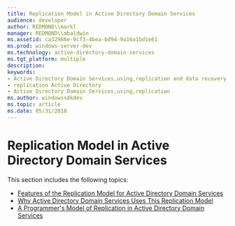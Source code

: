 ```yaml
---
title: Replication Model in Active Directory Domain Services
audience: developer
author: REDMOND\\markl
manager: REDMOND\\mbaldwin
ms.assetid: ca32986e-9cf3-4bea-bd94-9a16a1bd1e61
ms.prod: windows-server-dev
ms.technology: active-directory-domain-services
ms.tgt_platform: multiple
description: 
keywords:
- Active Directory Domain Services,using,replication and data recovery,replication model
- replication Active Directory
- Active Directory Domain Services,using,replication
ms.author: windowssdkdev
ms.topic: article
ms.date: 05/31/2018
---
```


# Replication Model in Active Directory Domain Services

This section includes the following topics:

-   [Features of the Replication Model for Active Directory Domain Services](features-of-the-replication-model-for-active-directory-domain-services.md)
-   [Why Active Directory Domain Services Uses This Replication Model](why-active-directory-domain-services-uses-this-replication-model.md)
-   [A Programmer's Model of Replication in Active Directory Domain Services](a-programmerampaposs-model-of-replication-in-active-directory-domain-services.md)

 

 





